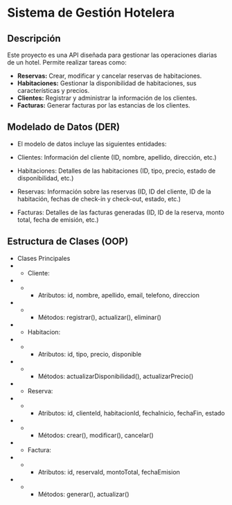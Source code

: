 # Sistema de Gestión Hotelera

## Descripción
Este proyecto es una API diseñada para gestionar las operaciones diarias de un hotel. Permite realizar tareas como:

* **Reservas:** Crear, modificar y cancelar reservas de habitaciones.
* **Habitaciones:** Gestionar la disponibilidad de habitaciones, sus características y precios.
* **Clientes:** Registrar y administrar la información de los clientes.
* **Facturas:** Generar facturas por las estancias de los clientes.

## Modelado de Datos (DER)
* El modelo de datos incluye las siguientes entidades:

* Clientes: Información del cliente (ID, nombre, apellido, dirección, etc.)
* Habitaciones: Detalles de las habitaciones (ID, tipo, precio, estado de disponibilidad, etc.)
* Reservas: Información sobre las reservas (ID, ID del cliente, ID de la habitación, fechas de check-in y check-out, estado, etc.)
* Facturas: Detalles de las facturas generadas (ID, ID de la reserva, monto total, fecha de emisión, etc.)

## Estructura de Clases (OOP)
* Clases Principales
* * Cliente:
* * * Atributos: id, nombre, apellido, email, telefono, direccion
* * * Métodos: registrar(), actualizar(), eliminar()
* * Habitacion:
* * * Atributos: id, tipo, precio, disponible
* * * Métodos: actualizarDisponibilidad(), actualizarPrecio()
* * Reserva:
* * * Atributos: id, clienteId, habitacionId, fechaInicio, fechaFin, estado
* * * Métodos: crear(), modificar(), cancelar()
* * Factura:
* * * Atributos: id, reservaId, montoTotal, fechaEmision
* * * Métodos: generar(), actualizar()